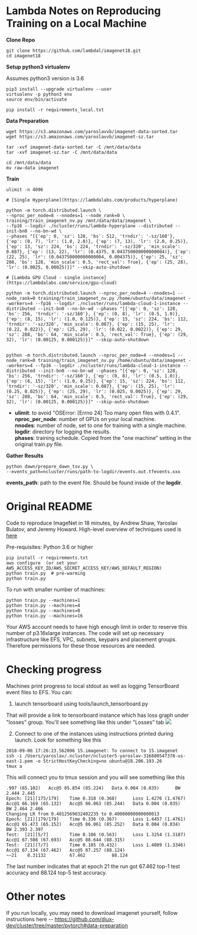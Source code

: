 Lambda Notes on Reproducing Training on a Local Machine
===

__Clone Repo__
```
git clone https://github.com/lambdal/imagenet18.git
cd imagenet18
```

__Setup python3 virtualenv__

Assumes python3 version is 3.6
```
pip3 install --upgrade virtualenv --user
virtualenv -p python3 env
source env/bin/activate

pip install -r requirements_local.txt
```

__Data Preparation__
```
wget https://s3.amazonaws.com/yaroslavvb/imagenet-data-sorted.tar
wget https://s3.amazonaws.com/yaroslavvb/imagenet-sz.tar

tar -xvf imagenet-data-sorted.tar -C /mnt/data/data
tar -xvf imagenet-sz.tar -C /mnt/data/data

cd /mnt/data/data
mv raw-data imagenet
```

__Train__
```
ulimit -n 4096

# [Single Hyperplane](https://lambdalabs.com/products/hyperplane)

python -m torch.distributed.launch \
--nproc_per_node=8 --nnodes=1 --node_rank=0 \
training/train_imagenet_nv.py /mnt/data/data/imagenet \
--fp16 --logdir ./ncluster/runs/lambda-hyperplane --distributed --init-bn0 --no-bn-wd \
--phases "[{'ep': 0, 'sz': 128, 'bs': 512, 'trndir': '-sz/160'}, {'ep': (0, 7), 'lr': (1.0, 2.0)}, {'ep': (7, 13), 'lr': (2.0, 0.25)}, {'ep': 13, 'sz': 224, 'bs': 224, 'trndir': '-sz/320', 'min_scale': 0.087}, {'ep': (13, 22), 'lr': (0.4375, 0.043750000000000004)}, {'ep': (22, 25), 'lr': (0.043750000000000004, 0.004375)}, {'ep': 25, 'sz': 288, 'bs': 128, 'min_scale': 0.5, 'rect_val': True}, {'ep': (25, 28), 'lr': (0.0025, 0.00025)}]" --skip-auto-shutdown

# [Lambda GPU Cloud - single instance](https://lambdalabs.com/service/gpu-cloud)

python -m torch.distributed.launch --nproc_per_node=4 --nnodes=1 --node_rank=0 training/train_imagenet_nv.py /home/ubuntu/data/imagenet --workers=4 --fp16 --logdir ./ncluster/runs/lambda-cloud-1-instance --distributed --init-bn0 --no-bn-wd --phases "[{'ep': 0, 'sz': 128, 'bs': 256, 'trndir': '-sz/160'}, {'ep': (0, 8), 'lr': (0.5, 1.0)}, {'ep': (8, 15), 'lr': (1.0, 0.125)}, {'ep': 15, 'sz': 224, 'bs': 112, 'trndir': '-sz/320', 'min_scale': 0.087}, {'ep': (15, 25), 'lr': (0.22, 0.022)}, {'ep': (25, 29), 'lr': (0.022, 0.0022)}, {'ep': 29, 'sz': 288, 'bs': 64, 'min_scale': 0.5, 'rect_val': True}, {'ep': (29, 32), 'lr': (0.00125, 0.000125)}]" --skip-auto-shutdown


python -m torch.distributed.launch --nproc_per_node=4 --nnodes=1 --node_rank=0 training/train_imagenet_nv.py /home/ubuntu/data/imagenet --workers=4 --fp16 --logdir ./ncluster/runs/lambda-cloud-1-instance --distributed --init-bn0 --no-bn-wd --phases "[{'ep': 0, 'sz': 128, 'bs': 256, 'trndir': '-sz/160'}, {'ep': (0, 8), 'lr': (0.5, 1.0)}, {'ep': (8, 15), 'lr': (1.0, 0.25)}, {'ep': 15, 'sz': 224, 'bs': 112, 'trndir': '-sz/320', 'min_scale': 0.087}, {'ep': (15, 25), 'lr': (0.25, 0.025)}, {'ep': (25, 29), 'lr': (0.025, 0.0025)}, {'ep': 29, 'sz': 288, 'bs': 64, 'min_scale': 0.5, 'rect_val': True}, {'ep': (29, 32), 'lr': (0.00125, 0.000125)}]" --skip-auto-shutdown

```
* __ulimit__: to avoid "OSError: [Errno 24] Too many open files with 0.4.1".
__nproc_per_node__: number of GPUs on your local machine.  
__nnodes__: number of node, set to one for training with a single machine.  
__logdir__: directory for logging the results.  
__phases__: training schedule. Copied from the "one machine" setting in the original train.py file.   

__Gather Results__
```
python dawn/prepare_dawn_tsv.py \
--events_path=ncluster/runs/path-to-logdir/events.out.tfevents.xxx
```
__events_path__: path to the event file. Should be found inside of the __logdir__.

Original README
===




Code to reproduce ImageNet in 18 minutes, by Andrew Shaw, Yaroslav Bulatov, and Jeremy Howard. High-level overview of techniques used is [here](http://fast.ai/2018/08/10/fastai-diu-imagenet/)


Pre-requisites: Python 3.6 or higher

```
pip install -r requirements.txt
aws configure  (or set your AWS_ACCESS_KEY_ID/AWS_SECRET_ACCESS_KEY/AWS_DEFAULT_REGION)
python train.py  # pre-warming
python train.py 
```

To run with smaller number of machines:

```
python train.py --machines=1
python train.py --machines=4
python train.py --machines=8
python train.py --machines=16
```

Your AWS account needs to have high enough limit in order to reserve this number of p3.16xlarge instances. The code will set up necessary infrastructure like EFS, VPC, subnets, keypairs and placement groups. Therefore permissions for these those resources are needed.


# Checking progress

Machines print progress to local stdout as well as logging TensorBoard event files to EFS. You can:

1. launch tensorboard using tools/launch_tensorboard.py

That will provide a link to tensorboard instance which has loss graph under "losses" group. You'll see something like this under "Losses" tab
<img src='https://raw.githubusercontent.com/diux-dev/imagenet18/master/tensorboard.png'>

2. Connect to one of the instances using instructions printed during launch. Look for something like this

```
2018-09-06 17:26:23.562096 15.imagenet: To connect to 15.imagenet
ssh -i /Users/yaroslav/.ncluster/ncluster5-yaroslav-316880547378-us-east-1.pem -o StrictHostKeyChecking=no ubuntu@18.206.193.26
tmux a
```

This will connect you to tmux session and you will see something like this

```
.997 (65.102)   Acc@5 85.854 (85.224)   Data 0.004 (0.035)      BW 2.444 2.445
Epoch: [21][175/179]    Time 0.318 (0.368)      Loss 1.4276 (1.4767)    Acc@1 66.169 (65.132)   Acc@5 86.063 (85.244)   Data 0.004 (0.035)      BW 2.464 2.466
Changing LR from 0.4012569832402235 to 0.40000000000000013
Epoch: [21][179/179]    Time 0.336 (0.367)      Loss 1.4457 (1.4761)    Acc@1 65.473 (65.152)   Acc@5 86.061 (85.252)   Data 0.004 (0.034)      BW 2.393 2.397
Test:  [21][5/7]        Time 0.106 (0.563)      Loss 1.3254 (1.3187)    Acc@1 67.508 (67.693)   Acc@5 88.644 (88.315)
Test:  [21][7/7]        Time 0.105 (0.432)      Loss 1.4089 (1.3346)    Acc@1 67.134 (67.462)   Acc@5 87.257 (88.124)
~~21    0.31132         67.462          88.124
```

The last number indicates that at epoch 21 the run got 67.462 top-1 test accuracy and 88.124 top-5 test accuracy.

# Other notes
If you run locally, you may need to download imagenet yourself, follow instructions here -- https://github.com/diux-dev/cluster/tree/master/pytorch#data-preparation
